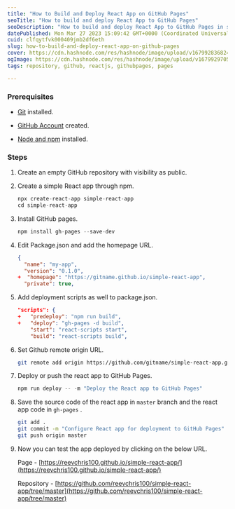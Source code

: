 ```yaml
---
title: "How to Build and Deploy React App on GitHub Pages"
seoTitle: "How to build and deploy React App to GitHub Pages"
seoDescription: "How to build and deploy React App to GitHub Pages in simple steps."
datePublished: Mon Mar 27 2023 15:09:42 GMT+0000 (Coordinated Universal Time)
cuid: clfqytfvk000409jmb2df6eth
slug: how-to-build-and-deploy-react-app-on-github-pages
cover: https://cdn.hashnode.com/res/hashnode/image/upload/v1679928368241/f8c95570-08ad-45de-8a23-0c8e56da758a.jpeg
ogImage: https://cdn.hashnode.com/res/hashnode/image/upload/v1679929705728/8f809569-9313-4381-ab80-47a9e9ffc2e9.jpeg
tags: repository, github, reactjs, githubpages, pages

---
```


### Prerequisites

* [Git](https://git-scm.com/book/en/v2/Getting-Started-Installing-Git) installed.
    
* [GitHub Account](https://github.com/) created.
    
* [Node and npm](https://nodejs.org/en/download) installed.
    

### Steps

1. Create an empty GitHub repository with visibility as public.
    
2. Create a simple React app through npm.
    
    ```javascript
    npx create-react-app simple-react-app
    cd simple-react-app
    ```
    
3. Install GitHub pages.
    
    ```javascript
    npm install gh-pages --save-dev
    ```
    
4. Edit Package.json and add the homepage URL.
    
    ```json
    {
      "name": "my-app",
      "version": "0.1.0",
    +  "homepage": "https://gitname.github.io/simple-react-app",
      "private": true,
    ```
    
5. Add deployment scripts as well to package.json.
    
    ```json
    "scripts": {
    +   "predeploy": "npm run build",
    +   "deploy": "gh-pages -d build",
        "start": "react-scripts start",
        "build": "react-scripts build",
    ```
    
6. Set Github remote origin URL.
    
    ```bash
    git remote add origin https://github.com/gitname/simple-react-app.git
    ```
    
7. Deploy or push the react app to GitHub Pages.
    
    ```javascript
    npm run deploy -- -m "Deploy the React app to GitHub Pages"
    ```
    
8. Save the source code of the react app in `master` branch and the react app code in `gh-pages` .
    
    ```bash
    git add .
    git commit -m "Configure React app for deployment to GitHub Pages"
    git push origin master
    ```
    
9. Now you can test the app deployed by clicking on the below URL.
    
    Page - [https://reevchris100.github.io/simple-react-app/](https://reevchris100.github.io/simple-react-app/)
    
    Repository - [https://github.com/reevchris100/simple-react-app/tree/master](https://github.com/reevchris100/simple-react-app/tree/master)